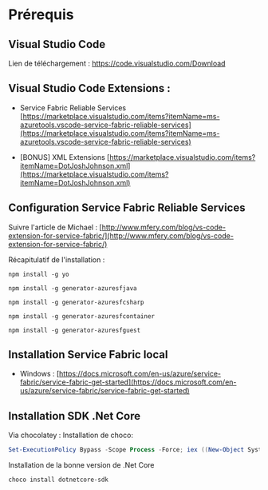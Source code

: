 # Prérequis

## Visual Studio Code
Lien de téléchargement : https://code.visualstudio.com/Download


## Visual Studio Code Extensions : 
* Service Fabric Reliable Services [https://marketplace.visualstudio.com/items?itemName=ms-azuretools.vscode-service-fabric-reliable-services](https://marketplace.visualstudio.com/items?itemName=ms-azuretools.vscode-service-fabric-reliable-services)

* [BONUS] XML Extensions
[https://marketplace.visualstudio.com/items?itemName=DotJoshJohnson.xml](https://marketplace.visualstudio.com/items?itemName=DotJoshJohnson.xml)

## Configuration Service Fabric Reliable Services

Suivre l'article de Michael : [http://www.mfery.com/blog/vs-code-extension-for-service-fabric/](http://www.mfery.com/blog/vs-code-extension-for-service-fabric/)

Récapitulatif de l'installation :

```node
npm install -g yo

npm install -g generator-azuresfjava

npm install -g generator-azuresfcsharp

npm install -g generator-azuresfcontainer

npm install -g generator-azuresfguest
```

## Installation Service Fabric local 

* Windows : [https://docs.microsoft.com/en-us/azure/service-fabric/service-fabric-get-started](https://docs.microsoft.com/en-us/azure/service-fabric/service-fabric-get-started)

## Installation SDK .Net Core

Via chocolatey : 
Installation de choco:

```powershell
Set-ExecutionPolicy Bypass -Scope Process -Force; iex ((New-Object System.Net.WebClient).DownloadString('https://chocolatey.org/install.ps1'))
```

Installation de la bonne version de .Net Core
```bash
choco install dotnetcore-sdk 
```

